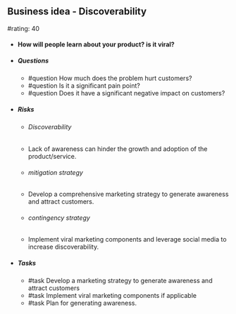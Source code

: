 ## Business idea - Discoverability
#rating: 40
- #### How will people learn about your product? is it viral?
- ##### Questions
  - #question How much does the problem hurt customers?
  - #question Is it a significant pain point?
  - #question Does it have a significant negative impact on customers?
- ##### Risks

  - ###### Discoverability
  - Lack of awareness can hinder the growth and adoption of the product/service.
  - ###### mitigation strategy
  - Develop a comprehensive marketing strategy to generate awareness and attract customers.
  - ###### contingency strategy
  - Implement viral marketing components and leverage social media to increase discoverability.
- ##### Tasks
  - #task Develop a marketing strategy to generate awareness and attract customers
  - #task  Implement viral marketing components if applicable
  - #task  Plan for generating awareness.


